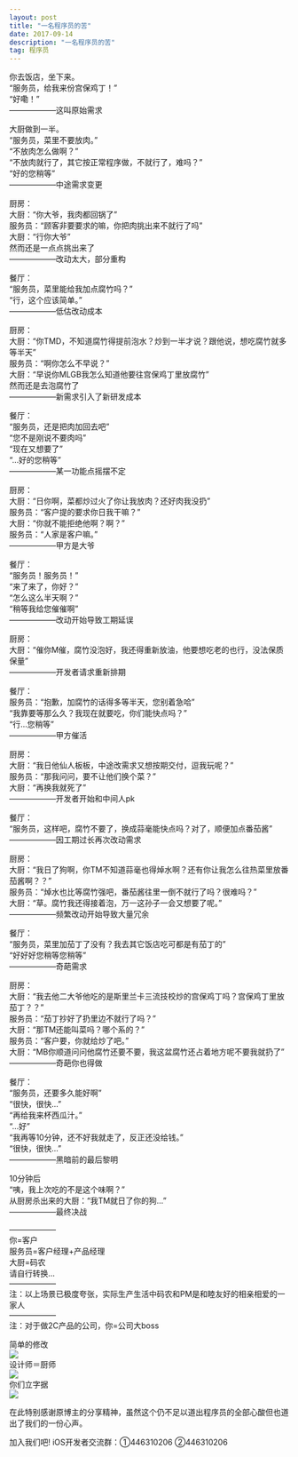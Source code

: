 ```yaml
---
layout: post
title: "一名程序员的苦"
date: 2017-09-14 
description: "一名程序员的苦"
tag: 程序员
--- 
```


你去饭店，坐下来。 <br>
“服务员，给我来份宫保鸡丁！” <br>
“好嘞！” <br>
——————这叫原始需求

大厨做到一半。 <br>
“服务员，菜里不要放肉。” <br>
“不放肉怎么做啊？” <br>
“不放肉就行了，其它按正常程序做，不就行了，难吗？” <br>
“好的您稍等” <br>
——————中途需求变更

厨房： <br>
大厨：“你大爷，我肉都回锅了” <br>
服务员：“顾客非要要求的嘛，你把肉挑出来不就行了吗” <br>
大厨：“行你大爷” <br>
然而还是一点点挑出来了 <br>
——————改动太大，部分重构

餐厅： <br>
“服务员，菜里能给我加点腐竹吗？” <br>
“行，这个应该简单。” <br>
——————低估改动成本

厨房： <br>
大厨：“你TMD，不知道腐竹得提前泡水？炒到一半才说？跟他说，想吃腐竹就多等半天” <br>
服务员：“啊你怎么不早说？” <br>
大厨：“早说你MLGB我怎么知道他要往宫保鸡丁里放腐竹” <br>
然而还是去泡腐竹了 <br>
——————新需求引入了新研发成本

餐厅： <br>
“服务员，还是把肉加回去吧” <br>
“您不是刚说不要肉吗” <br>
“现在又想要了” <br>
“…好的您稍等” <br>
——————某一功能点摇摆不定

厨房： <br>
大厨：“日你啊，菜都炒过火了你让我放肉？还好肉我没扔” <br>
服务员：“客户提的要求你日我干嘛？” <br>
大厨：“你就不能拒绝他啊？啊？” <br>
服务员：“人家是客户嘛。” <br>
——————甲方是大爷

餐厅： <br>
“服务员！服务员！” <br>
“来了来了，你好？” <br>
“怎么这么半天啊？” <br>
“稍等我给您催催啊” <br>
——————改动开始导致工期延误

厨房： <br>
大厨：“催你M催，腐竹没泡好，我还得重新放油，他要想吃老的也行，没法保质保量”<br> 
——————开发者请求重新排期

餐厅： <br>
服务员：“抱歉，加腐竹的话得多等半天，您别着急哈” <br>
“我靠要等那么久？我现在就要吃，你们能快点吗？” <br>
“行…您稍等” <br>
——————甲方催活

厨房： <br>
大厨：“我日他仙人板板，中途改需求又想按期交付，逗我玩呢？” <br>
服务员：“那我问问，要不让他们换个菜？” <br>
大厨：“再换我就死了” <br>
——————开发者开始和中间人pk

餐厅： <br>
“服务员，这样吧，腐竹不要了，换成蒜毫能快点吗？对了，顺便加点番茄酱” <br>
——————因工期过长再次改动需求

厨房：<br> 
大厨：“我日了狗啊，你TM不知道蒜毫也得焯水啊？还有你让我怎么往热菜里放番茄酱啊？？” <br>
服务员：“焯水也比等腐竹强吧，番茄酱往里一倒不就行了吗？很难吗？” <br>
大厨：“草。腐竹我还得接着泡，万一这孙子一会又想要了呢。” <br>
——————频繁改动开始导致大量冗余

餐厅： <br>
“服务员，菜里加茄丁了没有？我去其它饭店吃可都是有茄丁的” <br>
“好好好您稍等您稍等” <br>
——————奇葩需求

厨房： <br>
大厨：“我去他二大爷他吃的是斯里兰卡三流技校炒的宫保鸡丁吗？宫保鸡丁里放茄丁？？” <br>
服务员：“茄丁抄好了扔里边不就行了吗？” <br>
大厨：“那TM还能叫菜吗？哪个系的？” <br>
服务员：“客户要，你就给炒了吧。” <br>
大厨：“MB你顺道问问他腐竹还要不要，我这盆腐竹还占着地方呢不要我就扔了” <br>
——————奇葩你也得做

餐厅： <br>
“服务员，还要多久能好啊” <br>
“很快，很快…” <br>
“再给我来杯西瓜汁。” <br>
“…好” <br>
“我再等10分钟，还不好我就走了，反正还没给钱。” <br>
“很快，很快…” <br>
——————黑暗前的最后黎明

10分钟后 <br>
“咦，我上次吃的不是这个味啊？” <br>
从厨房杀出来的大厨：“我TM就日了你的狗…” <br>
——————最终决战

—————— <br>
你=客户 <br>
服务员=客户经理+产品经理 <br>
大厨=码农 <br>
请自行转换… <br>
—————— <br>
注：以上场景已极度夸张，实际生产生活中码农和PM是和睦友好的相亲相爱的一家人<br> 
—————— <br>
注：对于做2C产品的公司，你=公司大boss

简单的修改 <br>
![](http://img.blog.csdn.net/20160712003322771)<br>
设计师＝厨师 <br>
![](http://img.blog.csdn.net/20160712003756617)<br>
你们立字据<br>
![](http://img.blog.csdn.net/20160712004124353)<br>


在此特别感谢原博主的分享精神，虽然这个仍不足以道出程序员的全部心酸但也道出了我们的一份心声。

加入我们吧!
iOS开发者交流群：①446310206 ②446310206
